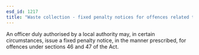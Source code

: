 ```yaml
---
esd_id: 1217
title: "Waste collection - fixed penalty notices for offences related to receptacles  "
---
```


An officer duly authorised by a local authority may, in certain circumstances, issue a fixed penalty notice, in the manner prescribed, for offences under sections 46 and 47 of the Act.

